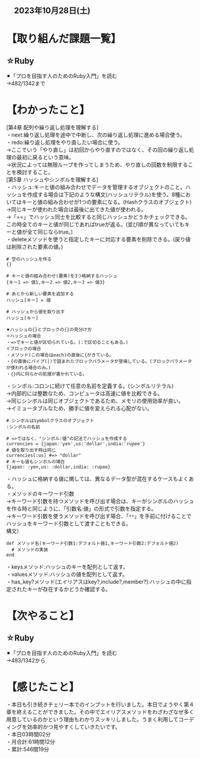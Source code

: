 ## 　2023年10月28日(土)
# 【取り組んだ課題一覧】
## ☆Ruby
⚫︎「プロを目指す人のためのRuby入門」を読む<br>
→482/1342まで<br>
# 【わかったこと】
[第4章 配列や繰り返し処理を理解する]<br>
・next:繰り返し処理を途中で中断し、次の繰り返し処理に進める場合使う。<br>
・redo:繰り返し処理をやり直したい場合に使う。<br>
→ここでいう「やり直し」は初回からやり直すのではなく、その回の繰り返し処理の最初に戻るという意味。<br>
→状況によっては無限ループを作ってしまうため、やり直しの回数を制限することを検討すること。<br>
[第5章 ハッシュやシンボルを理解する]<br>
・ハッシュ:キーと値の組み合わせでデータを管理するオブジェクトのこと。ハッシュを作成する場合は下記のような構文(ハッシュリテラル)を使う。8種においてはキーと値の組み合わせが1つの要素になる。(Hashクラスのオブジェクト)<br>
→同じキーが使われた場合は最後に出てきた値が使われる。<br>
→「==」でハッシュ同士を比較すると同じハッシュかどうかチェックできる。この時全てのキーと値が同じであればtrueが返る。(並び順が異なっていてもキーと値が全て同じならtrue。)<br>
・deleteメソッドを使うと指定したキーに対応する要素を削除できる。(戻り値は削除された要素の値。)<br>
```
# 空のハッシュを作る
{}

# キーと値の組み合わせ(要素)を3つ格納するハッシュ
{キー1 => 値1,キー2 => 値2,キー3 => 値3}

# あとから新しい要素を追加する
ハッシュ[キー] = 値

# ハッシュから値を取り出す
ハッシュ[キー]
```
```
⚫︎ハッシュの{}とブロックの{}の見分け方
⚪︎ハッシュの場合
・=>でキーと値が区切られている。(:で区切ることもある。)
⚪︎ブロックの場合
・メソッド(この場合はeach)の直後に{がきている。
・{の直後にパイプ(|)で囲まれたブロックパラメータが登場している。(ブロックパラメータが使われる場合のみ。)
・{}内に何らかの処理が書かれている。
```
・シンボル:コロンに続けて任意の名前を定義する。(シンボルリテラル)<br>
→内部的には整数なため、コンピュータは高速に値を比較できる。<br>
→同じシンボルは同じオブジェクトであるため、メモリの使用効率が良い。<br>
→イミュータブルなため、勝手に値を変えられる心配がない。<br>
```
# シンボルはSymbolクラスのオブジェクト
:シンボルの名前

# =>ではなく、"シンボル:値"の記法でハッシュを作成する
currencies = {japan:'yen',us:'dollar',india:'rupee'}
# 値を取り出す時は同じ
currencies[:us] #=> "dollar"
# キーも値もシンボルの場合
{japan: :yen,us: :dollar,india: :rupee}
```
・ハッシュに格納する値に関しては、異なるデータ型が混在するケースもよくある。<br>
・メソッドのキーワード引数<br>
→キーワード引数を持つメソッドを呼び出す場合は、キーがシンボルのハッシュを作る時と同じように、「引数名:値」の形式で引数を指定する。<br>
→キーワード引数を使うメソッドを呼び出す場合、「`**`」を手前に付けることでハッシュをキーワード引数として渡すこともできる。<br>
構文）
```
def メソッド名(キーワード引数1:デフォルト値1,キーワード引数2:デフォルト値2)
  # メソッドの実装
end
```
・keysメソッド:ハッシュのキーを配列として返す。<br>
・valuesメソッド:ハッシュの値を配列として返す。<br>
・has_key?メソッド(エイリアスはkey?,include?,member?):ハッシュの中に指定されたキーが存在するかどうか確認する。<br>
# 【次やること】
## ☆Ruby
⚫︎「プロを目指す人のためのRuby入門」を読む<br>
→483/1342から<br>
# 【感じたこと】
・本日も引き続きチェリー本でのインプットを行いました。本日でようやく第４章を終えることができました。その中でエイリアスメソッドをわざわざなぜ多く用意しているのかという理由もわかりスッキリしました。うまく利用してコーディングを効率的かつ見やすくしていきたいです。<br>
・本日03時間02分<br>
・月合計:61時間12分<br>
・累計:546間19分<br>
